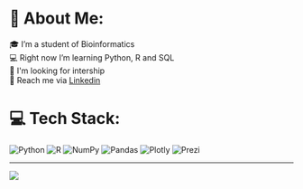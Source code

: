 # 💫 About Me:
🎓 I’m a student of Bioinformatics <br>💻 Right now I’m learning Python, R and SQL<br>💼 I'm looking for intership <br>💬 Reach me via [Linkedin](https://www.linkedin.com/in/natalia-gonkiewicz-78096528b/)<br>


# 💻 Tech Stack:
![Python](https://img.shields.io/badge/python-3670A0?style=for-the-badge&logo=python&logoColor=ffdd54) ![R](https://img.shields.io/badge/r-%23276DC3.svg?style=for-the-badge&logo=r&logoColor=white) ![NumPy](https://img.shields.io/badge/numpy-%23013243.svg?style=for-the-badge&logo=numpy&logoColor=white) ![Pandas](https://img.shields.io/badge/pandas-%23150458.svg?style=for-the-badge&logo=pandas&logoColor=white) ![Plotly](https://img.shields.io/badge/Plotly-%233F4F75.svg?style=for-the-badge&logo=plotly&logoColor=white) ![Prezi](https://img.shields.io/badge/Prezi-%23000000.svg?style=for-the-badge&logo=Prezi&logoColor=white)

---
[![](https://visitcount.itsvg.in/api?id=code-natalia&icon=0&color=0)](https://visitcount.itsvg.in)

<!-- Proudly created with GPRM ( https://gprm.itsvg.in ) -->
